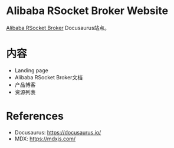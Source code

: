 # Alibaba RSocket Broker Website

[Alibaba RSocket Broker](https://alibaba-rsocket-broker.github.io/) Docusaurus站点。

# 内容

* Landing page
* Alibaba RSocket Broker文档
* 产品博客
* 资源列表

# References 

* Docusaurus: https://docusaurus.io/
* MDX: https://mdxjs.com/

